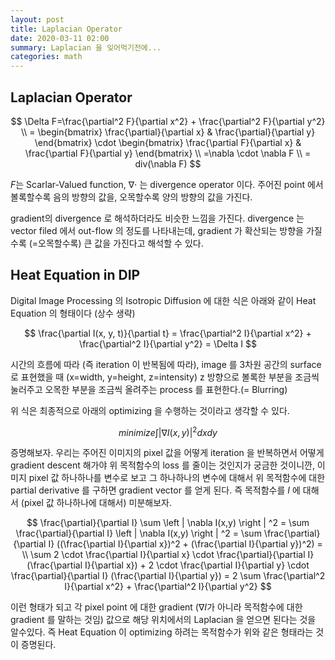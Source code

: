 ```yaml
---
layout: post
title: Laplacian Operator
date: 2020-03-11 02:00
summary: Laplacian 을 잊어먹기전에...
categories: math
---
```


## Laplacian Operator

$$
\Delta F=\frac{\partial^2 F}{\partial x^2} + \frac{\partial^2 F}{\partial y^2} \\
= \begin{bmatrix} \frac{\partial}{\partial x} & \frac{\partial}{\partial y} \end{bmatrix} \cdot \begin{bmatrix} \frac{\partial F}{\partial x} & \frac{\partial F}{\partial y} \end{bmatrix} \\ 
=\nabla \cdot \nabla F \\
= div(\nabla F)
$$

$F$는 Scarlar-Valued function, $\nabla \cdot$ 는 divergence operator 이다.
주어진 point 에서 볼록할수록 음의 방향의 값을, 오목할수록 양의 방향의 값을 가진다.

gradient의 divergence 로 해석하더라도 비슷한 느낌을 가진다. divergence 는 vector filed 에서 out-flow 의 정도를 나타내는데, gradient 가 확산되는 방향을 가질수록 (=오목할수록) 큰 값을 가진다고 해석할 수 있다.

## Heat Equation in DIP

Digital Image Processing 의 Isotropic Diffusion 에 대한 식은 아래와 같이 Heat Equation 의 형태이다 (상수 생략)

$$
\frac{\partial I(x, y, t)}{\partial t} = \frac{\partial^2 I}{\partial x^2} + \frac{\partial^2 I}{\partial y^2} = \Delta I
$$

시간의 흐름에 따라 (즉 iteration 이 반복됨에 따라), image 를 3차원 공간의 surface 로 표현했을 때 (x=width, y=height, z=intensity) z 방향으로 볼록한 부분을 조금씩 눌러주고 오목한 부분을 조금씩 올려주는 process 를 표현한다.(= Blurring)

위 식은 최종적으로 아래의 optimizing 을 수행하는 것이라고 생각할 수 있다.

$$
minimize \int \left | \nabla I(x,y) \right | ^2 dxdy
$$

증명해보자. 우리는 주어진 이미지의 pixel 값을 어떻게 iteration 을 반복하면서 어떻게 gradient descent 해가야 위 목적함수의 loss 를 줄이는 것인지가 궁금한 것이니깐,  이미지 pixel 값 하나하나를 변수로 보고 그 하나하나의 변수에 대해서 위 목적함수에 대한 partial derivative 를 구하면 gradient vector 를 얻게 된다. 즉 목적함수를 $I$ 에 대해서 (pixel 값 하나하나에 대해서) 미분해보자.

$$
\frac{\partial}{\partial I} \sum \left | \nabla I(x,y) \right | ^2 = 
\sum \frac{\partial}{\partial I} \left | \nabla I(x,y) \right | ^2 = 
\sum \frac{\partial}{\partial I} ((\frac{\partial I}{\partial x})^2 + (\frac{\partial I}{\partial y})^2) = \\
\sum 2 \cdot \frac{\partial I}{\partial x} \cdot \frac{\partial}{\partial I} (\frac{\partial I}{\partial x})  + 2 \cdot \frac{\partial I}{\partial y} \cdot \frac{\partial}{\partial I} (\frac{\partial I}{\partial y}) =
2 \sum \frac{\partial^2 I}{\partial x^2} + \frac{\partial^2 I}{\partial y^2}
$$

이런 형태가 되고 각 pixel point 에 대한 gradient ($\nabla I$가 아니라 목적함수에 대한 gradient 를 말하는 것임) 값으로 해당 위치에서의 Laplacian 을 얻으면 된다는 것을 알수있다. 즉 Heat Equation 이 optimizing 하려는 목적함수가 위와 같은 형태라는 것이 증명된다.

